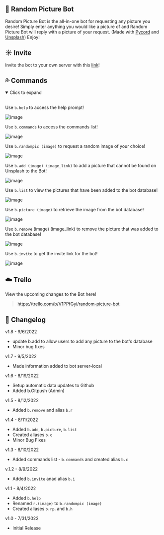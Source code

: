 ## 🦢 Random Picture Bot
Random Picture Bot is the all-in-one bot for requesting any picture you desire! Simply enter anything you would like a picture of and Random Picture Bot will reply with a picture of your request. (Made with [Pycord](https://docs.pycord.dev/en/stable/) and [Unsplash](https://unsplash.com/)) Enjoy!

## ☀️ Invite
Invite the bot to your own server with this [link](https://discord.com/oauth2/authorize?client_id=929541715453431899&scope=bot&permissions=8)!

## 💦 Commands


<details open>
<summary>Click to expand</summary>
<br>

Use ```b.help``` to access the help prompt!
  
![image](https://user-images.githubusercontent.com/94326100/188296430-3af7c266-fc17-4975-a3a9-c6eb6e6b299c.png)

Use ```b.commands``` to access the commands list!

![image](https://user-images.githubusercontent.com/94326100/188296472-f9ccaab3-707a-4e15-8f9d-c8fb564877b0.png)

Use ```b.randompic (image)``` to request a random image of your choice!

![image](https://user-images.githubusercontent.com/94326100/188296513-2464dfe4-ffa6-45ff-ac44-e5cf23077c61.png)

Use ```b.add (image) (image_link)``` to add a picture that cannot be found on Unsplash to the Bot!

![image](https://user-images.githubusercontent.com/94326100/188479169-c090b65c-eee9-44a4-8b74-22990126c0f3.png)

Use ```b.list``` to view the pictures that have been added to the bot database!

![image](https://user-images.githubusercontent.com/94326100/188479212-6eec99ac-7e38-4aa0-bf60-3e3308110dd4.png)

Use ```b.picture (image)``` to retrieve the image from the bot database!

![image](https://user-images.githubusercontent.com/94326100/188479273-ee70504b-0b22-46ed-b828-123d40560afc.png)

Use ```b.remove``` (image) (image_link) to remove the picture that was added to the bot database!

![image](https://user-images.githubusercontent.com/94326100/188479478-33f83edd-2e9b-4598-afb4-f431fc4e87cd.png)

Use ```b.invite``` to get the invite link for the bot!
 
![image](https://user-images.githubusercontent.com/94326100/188479583-6a42224e-b095-4f15-be0d-880a1471e239.png)
</details>

## ☁️ Trello
View the upcoming changes to the Bot here!
> https://trello.com/b/V1PPfGyi/random-picture-bot

## 🌈 Changelog
v1.8 - 9/6/2022

 * update b.add to allow users to add any picture to the bot's database
 * Minor bug fixes

v1.7 - 9/5/2022

 * Made information added to bot server-local

v1.6 - 8/19/2022

 * Setup automatic data updates to Github
 * Added b.Gitpush (Admin)

v1.5 - 8/12/2022

 * Added `b.remove` and alias `b.r`

v1.4 - 8/11/2022

* Added `b.add`, `b.picture`, `b.list` 
* Created aliases `b.c`
* Minor Bug Fixes

v1.3 - 8/10/2022

* Added commands list - `b.commands` and created alias `b.c`

v.1.2 - 8/9/2022

* Added `b.invite` anad alias `b.i`

v1.1 - 8/4/2022

* Added `b.help`
* Renamed `r.(image)` to `b.randompic (image)`
* Created aliases `b.rp`. and `b.h`

v1.0 - 7/31/2022

* Initial Release
